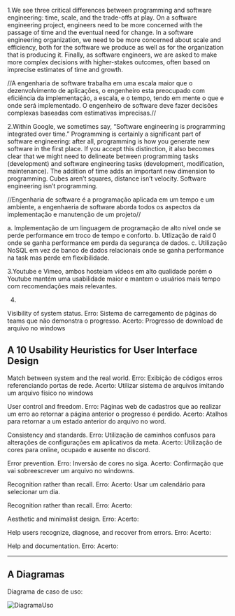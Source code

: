 1.We see three critical differences between programming and software engineering: time, scale, and the trade-offs at play. On a software engineering project, engineers need to be more concerned with the passage of time and the eventual need for change. In a software engineering organization, we need to be more concerned about scale and efficiency, both for the software we produce as well as for the organization that is producing it. Finally, as software engineers, we are asked to make more complex decisions with higher-stakes outcomes, often based on imprecise estimates of time and growth.

//A engenharia de software trabalha em uma escala maior que o dezenvolvimento de aplicações, o engenheiro esta preocupado com eficiência da implementação, a escala, e o tempo, tendo em mente o que e onde será implementado. O engenheiro de software deve fazer decisões complexas baseadas com estimativas imprecisas.//

2.Within Google, we sometimes say, “Software engineering is programming integrated over time.” Programming is certainly a significant part of software engineering: after all, programming is how you generate new software in the first place. If you accept this distinction, it also becomes clear that we might need to delineate between programming tasks (development) and software engineering tasks (development, modification, maintenance). The addition of time adds an important new dimension to programming. Cubes aren’t squares, distance isn’t velocity. Software engineering isn’t programming.

//Engenharia de software é a programação aplicada em um tempo e um ambiente, a engenhaeria de software aborda todos os aspectos da implementação e manutenção de um projeto//

a. Implementação de um linguagem de programação de alto nível onde se perde performance em troco de tempo e conforto.
b. Utlização de raid 0 onde se ganha performance em perda da segurança de dados.
c. Utilização NoSQL em vez de banco de dados relacionais onde se ganha performance na task mas perde em flexibilidade.

3.Youtube e Vimeo, ambos hosteiam vídeos em alto qualidade porém o Youtube mantém uma usabilidade maior e mantem o usuários mais tempo com recomendações mais relevantes.

4.
Visibility of system status.
Erro: Sistema de carregamento de páginas do teams que não demonstra o progresso.
Acerto: Progresso de download de arquivo no windows

## A 10 Usability Heuristics for User Interface Design

Match between system and the real world.
Erro: Exibição de códigos erros referenciando portas de rede.
Acerto: Utilizar sistema de arquivos imitando um arquivo físico no windows

User control and freedom.
Erro: Páginas web de cadastros que ao realizar um erro ao retornar a página anterior o progresso é perdido.
Acerto: Atalhos para retornar a um estado anterior do arquivo no word.

Consistency and standards.
Erro: Utilização de caminhos confusos para alterações de configurações em aplicativos da meta.
Acerto: Utilização de cores para online, ocupado e ausente no discord.

Error prevention.
Erro: Inversão de cores no siga.
Acerto: Confirmação que vai sobreescrever um arquivo no windowns.

Recognition rather than recall.
Erro: 
Acerto: Usar um calendário para selecionar um dia.

Recognition rather than recall.
Erro: 
Acerto:

Aesthetic and minimalist design.
Erro: 
Acerto:

Help users recognize, diagnose, and recover from errors.
Erro: 
Acerto:

Help and documentation.
Erro: 
Acerto:

________________________________________________________________________________________________________________________________________

## A Diagramas


Diagrama de caso de uso:





![DiagramaUso](https://github.com/SuieverSide/bertoti/assets/31674205/22d905c4-d00b-4197-be47-efaf47c11032)


